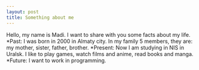 ```yaml
---
layout: post
title: Something about me
---
```

Hello, my name is Madi. I want to share with you  some facts about my life.
*Past: I was born in 2000 in Almaty city. In my family 5 members, they are: my mother, sister, father, brother. 
*Present: Now I am studying in NIS in Uralsk. I like to play games, watch films and anime, read books and manga.
*Future: I want to work in programming.
